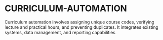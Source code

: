 # CURRICULUM-AUTOMATION
Curriculum automation involves assigning unique course codes, verifying lecture and practical hours, and preventing duplicates. It integrates existing systems, data management, and reporting capabilities. 
